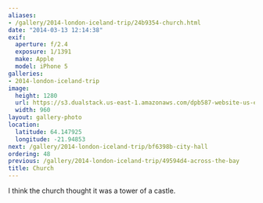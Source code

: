 ```yaml
---
aliases:
- /gallery/2014-london-iceland-trip/24b9354-church.html
date: "2014-03-13 12:14:38"
exif:
  aperture: f/2.4
  exposure: 1/1391
  make: Apple
  model: iPhone 5
galleries:
- 2014-london-iceland-trip
image:
  height: 1280
  url: https://s3.dualstack.us-east-1.amazonaws.com/dpb587-website-us-east-1/asset/gallery/2014-london-iceland-trip/24b9354-church~1280.jpg
  width: 960
layout: gallery-photo
location:
  latitude: 64.147925
  longitude: -21.94853
next: /gallery/2014-london-iceland-trip/bf6398b-city-hall
ordering: 48
previous: /gallery/2014-london-iceland-trip/49594d4-across-the-bay
title: Church
---
```


I think the church thought it was a tower of a castle.
